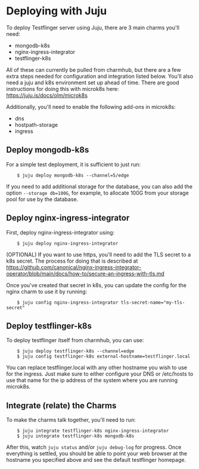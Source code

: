# Deploying with Juju

To deploy Testflinger server using Juju, there are 3 main charms you'll need:
 - mongodb-k8s
 - nginx-ingress-integrator
 - testflinger-k8s

All of these can currently be pulled from charmhub, but there are a few extra
steps needed for configuration and integration listed below. You'll also need
a juju and k8s environment set up ahead of time. There are good instructions
for doing this with microk8s here: https://juju.is/docs/olm/microk8s

Additionally, you'll need to enable the following add-ons in microk8s:
 - dns
 - hostpath-storage
 - ingress

## Deploy mongodb-k8s

For a simple test deployment, it is sufficient to just run:
```
    $ juju deploy mongodb-k8s --channel=5/edge
```
If you need to add additional storage for the database, you can also add
the option `--storage db=100G`, for example, to allocate 100G from your
storage pool for use by the database.

## Deploy nginx-ingress-integrator

First, deploy nginx-ingress-integrator using:
```
    $ juju deploy nginx-ingress-integrator
```

(OPTIONAL) If you want to use https, you'll need to add the TLS secret to a
k8s secret.  The process for doing that is described at
https://github.com/canonical/nginx-ingress-integrator-operator/blob/main/docs/how-to/secure-an-ingress-with-tls.md

Once you've created that secret in k8s, you can update the config for the nginx
charm to use it by running:
```
    $ juju config nginx-ingress-integrator tls-secret-name="my-tls-secret"
```

## Deploy testflinger-k8s

To deploy testflinger itself from charmhub, you can use:
```
    $ juju deploy testflinger-k8s --channel=edge
    $ juju config testflinger-k8s external-hostname=testflinger.local
```
You can replace testflinger.local with any other hostname you wish to use
for the ingress. Just make sure to either configure your DNS or /etc/hosts
to use that name for the ip address of the system where you are running
microk8s.

## Integrate (relate) the Charms

To make the charms talk together, you'll need to run:
```
    $ juju integrate testflinger-k8s nginx-ingress-integrator
    $ juju integrate testflinger-k8s mongodb-k8s
```

After this, watch `juju status` and/or `juju debug-log` for progress.
Once everything is settled, you should be able to point your web browser
at the hostname you specified above and see the default testflinger
homepage.